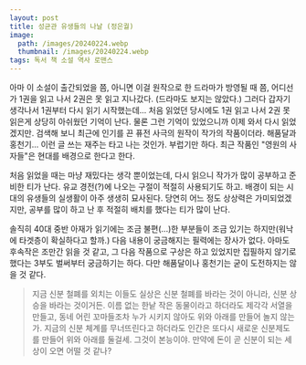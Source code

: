 ```yaml
---
layout: post
title: 성균관 유생들의 나날 (정은궐)
image:
  path: /images/20240224.webp
  thumbnail: /images/20240224.webp
tags: 독서 책 소설 역사 로맨스
---
```


아마 이 소설이 출간되었을 쯤, 아니면 이걸 원작으로 한 드라마가 방영될 때 쯤, 어디선가 1권을 읽고 나서 2권은 못 읽고 지나갔다. (드라마도 보지는 않았다.) 그러다 갑자기 생각나서 1권부터 다시 읽기 시작했는데... 처음 읽었던 당시에도 1권 읽고 나서 2권 못 읽은게 상당히 아쉬웠던 기억이 난다. 물론 그런 기억이 있었으니까 이제 와서 다시 읽었겠지만. 검색해 보니 최근에 인기를 끈 퓨전 사극의 원작이 작가의 작품이더라. 해품달과 홍천기... 이런 글 쓰는 재주는 타고 나는 것인가. 부럽기만 하다. 최근 작품인 "영원의 사자들"은 현대를 배경으로 한다고 한다.

 

처음 읽었을 때는 마냥 재밌다는 생각 뿐이었는데, 다시 읽으니 작가가 많이 공부하고 준비한 티가 난다. 유교 경전(?)에 나오는 구절이 적절히 사용되기도 하고. 배경이 되는 시대의 유생들의 실생활이 아주 생생히 묘사된다. 당연히 어느 정도 상상력은 가미되었겠지만, 공부를 많이 하고 난 후 적절히 배치를 했다는 티가 많이 난다.

 

솔직히 40대 중반 아재가 읽기에는 조금 불편(...)한 부분들이 조금 있기는 하지만(워낙에 타겟층이 확실하다고 할까.) 다음 내용이 궁금해지는 필력에는 장사가 없다. 아마도 후속작은 조만간 읽을 것 같고, 그 다음 작품으로 구상은 하고 있었지만 집필하지 않기로 했다는 3부도 벌써부터 궁금하기는 하다. 다만 해품달이나 홍천기는 굳이 도전하지는 않을 것 같다.

 

> 지금 신분 철폐를 외치는 이들도 실상은 신분 철폐를 바라는 것이 아니라, 신분 상승을 바라는 것이거든. 이름 없는 한낱 작은 동물이라고 하더라도 제각각 서열을 만들고, 동네 어린 꼬마들조차 누가 시키지 않아도 위와 아래를 만들어 놀지 않는가. 지금의 신분 체계를 무너뜨린다고 하더라도 인간은 또다시 새로운 신분제도를 만들어 위와 아래를 둘걸세. 그것이 본능이야. 만약에 돈이 곧 신분이 되는 세상이 오면 어떨 것 같나? 